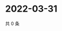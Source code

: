 # 2022-03-31

共 0 条

<!-- BEGIN WEIBO -->
<!-- 最后更新时间 Thu Mar 31 2022 15:15:29 GMT+0800 (China Standard Time) -->

<!-- END WEIBO -->

